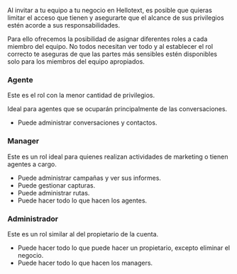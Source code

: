 Al invitar a tu equipo a tu negocio en Hellotext, es posible que quieras limitar el acceso que tienen y asegurarte que el alcance de sus privilegios estén acorde a sus responsabilidades.

Para ello ofrecemos la posibilidad de asignar  diferentes roles a cada miembro del equipo. No todos necesitan ver todo y al establecer el rol correcto te aseguras de que las partes más sensibles estén disponibles solo para los miembros del equipo apropiados.

### Agente

Este es el rol con la menor cantidad de privilegios.

Ideal para agentes que se ocuparán principalmente de las conversaciones.

* Puede administrar conversaciones y contactos.

### Manager

Este es un rol ideal para quienes realizan actividades de marketing o tienen agentes a cargo.

* Puede administrar campañas y ver sus informes.
* Puede gestionar capturas.
* Puede administrar rutas.
* Puede hacer todo lo que hacen los agentes.

### Administrador

Este es un rol similar al del propietario de la cuenta.

* Puede hacer todo lo que puede hacer un propietario, excepto eliminar el negocio.
* Puede hacer todo lo que hacen los managers.

